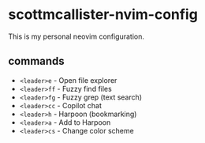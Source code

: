 # scottmcallister-nvim-config

This is my personal neovim configuration.

## commands

- `<leader>e` - Open file explorer
- `<leader>ff` - Fuzzy find files
- `<leader>fg` - Fuzzy grep (text search)
- `<leader>cc` - Copilot chat
- `<leader>h` - Harpoon (bookmarking)
- `<leader>a` - Add to Harpoon
- `<leader>cs` - Change color scheme
